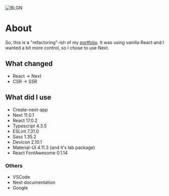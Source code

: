 ![BLGN](https://vercelbadge.vercel.app/api/nescabir/blgn-next)


# About
So, this is a "refactoring"-ish of my [portfolio](https://github.com/Nescabir/blgn). It was using vanilla React and I wanted a bit more control, so I chose to use Next.

## What changed
- React -> Next
- CSR -> SSR

## What did I use
- Create-next-app
- Next 11.0.1
- React 17.0.2
- Typescript 4.3.5
- ESLint 7.31.0
- Sass 1.35.2
- Devicon 2.10.1
- Material-UI 4.11.3 (and it's lab package)
- React FontAwesome 0.1.14

### Others
- VSCode
- Next documentation
- Google
